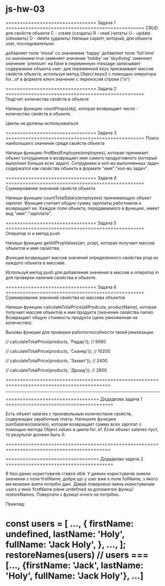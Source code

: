# js-hw-03
================================ Задача 1 ================================================= 
CRUD для свойств объекта
С - create (создать)
R - read (читать)
U - update (обновить)
D - delete (удалить)
Напиши скрипт, который, для объекта user, последовательно:

добавляет поле 'mood' со значением 'happy'
добавляет поле 'full time' со значением true
заменяет значение 'hobby' на 'skydiving'
заменяет значение 'premium' на false
в переменную message записывает содержимое объекта user:
для переменной keys присваивает массив свойств объекта, используя метод Object.keys()
с помощью оператора for...of
в формате ключ:значение
c переносом строки ('\n')

================================ Задача 2 ================================================= 
Подсчет количества свойств в объекте

Напиши функцию countProps(obj), которая возвращает число - количество свойств в объекте.

Циклы не должны использоваться

================================ Задача 3 ================================================= 
Поиск наибольшего значения среди свойств объекта

Напиши функцию findBestEmployee(employees), которая принимает объект сотрудников и возвращает имя самого продуктивного (который выполнил больше всех задач). Сотрудники и кол-во выполненных задач содержатся как свойства объекта в формате "имя":"кол-во задач".

================================ Задача 4 ================================================= 
Суммирование значений свойств объекта

Напиши функцию countTotalSalary(employees) принимающую объект зарплат. Функция считает общую сумму зарплаты работников и возвращает ее. Каждое поле объекта, передаваемого в функцию, имеет вид "имя":"зарплата".

================================ Задача 5 ================================================= 
Оператор in и метод push

Напиши функцию getAllPropValues(arr, prop), которая получает массив объектов и имя свойства.

Функция возвращает массив значений определенного свойства prop из каждого объекта в массиве.

Используй метод push для добавления значения в массив и оператор in для проверки наличия свойства в объекте.


================================ Задача 6 ================================================= 
Суммирование значений свойства из массива объектов

Напиши функцию calculateTotalPrice(allProdcuts, productName), которая получает массив объектов и имя продукта (значение свойства name). Возвращает общую стоимость продукта (цена умноженная на количество).

Вызовы функции для проверки работоспособности твоей реализации.

// calculateTotalPrice(products, 'Радар'));
// 9080

// calculateTotalPrice(products, 'Сканер')); // 10200

// calculateTotalPrice(products, 'Захват')); // 2400

// calculateTotalPrice(products, 'Дроид')); // 2800

===========================================================================================
********************************************************************************************
================================= Додадкова задача 1 ======================================

Есть объект salaries с произвольным количеством свойств, содержащих заработные платы.
Напишите функцию sumSalaries(salaries), 
которая возвращает сумму всех зарплат с помощью метода Object.values и цикла for..of.
Если объект salaries пуст, то результат должен быть 0.

===========================================================================================

================================= Додадкова задача 2 ======================================

В базі даних користувачів стався збій. У деяких користувачів зникли значення з поля firstName, добре що у user вже є поле fullName, з якого ми можемо взяти потрібні дані. Давай повернено імена користувачам users у яких firstName рівне undefined за допомогою функції restoreNames. Повертати з функції нічого не потрібно.

Приклад:

const users = [
  ...,
  {
    firstName: undefined,
    lastName: 'Holy',
    fullName: 'Jack Holy',
  },
  ...,
];
restoreNames(users)
// users === [..., {firstName: 'Jack', lastName: 'Holy', fullName: 'Jack Holy'}, ...]
===========================================================================================